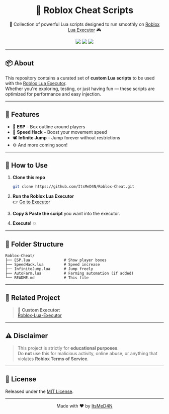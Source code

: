 <h1 align="center">🎯 Roblox Cheat Scripts</h1>
<p align="center">
  🚀 Collection of powerful Lua scripts designed to run smoothly on <a href="https://github.com/ItsMeD4N/Roblox-Lua-Executor.git">Roblox Lua Executor</a> 🎮
</p>

<p align="center">
  <img src="https://img.shields.io/github/license/ItsMeD4N/Roblox-Cheat?style=flat-square" />
  <img src="https://img.shields.io/github/stars/ItsMeD4N/Roblox-Cheat?style=flat-square" />
  <img src="https://img.shields.io/badge/made%20by-ItsMeD4N-blueviolet?style=flat-square" />
</p>

---

## 📦 About

This repository contains a curated set of **custom Lua scripts** to be used with the [Roblox Lua Executor](https://github.com/ItsMeD4N/Roblox-Lua-Executor.git).  
Whether you're exploring, testing, or just having fun — these scripts are optimized for performance and easy injection.

---

## 🧠 Features

- 🎯 **ESP** – Box outline around players
- 💨 **Speed Hack** – Boost your movement speed
- 🕊️ **Infinite Jump** – Jump forever without restrictions
- ⚙️ And more coming soon!

---

## 🚀 How to Use

1. **Clone this repo**

   ```bash
   git clone https://github.com/ItsMeD4N/Roblox-Cheat.git
   ```

2. **Run the Roblox Lua Executor**  
   👉 [Go to Executor](https://github.com/ItsMeD4N/Roblox-Lua-Executor.git)

3. **Copy & Paste the script** you want into the executor.

4. **Execute!** 💥

---

## 📁 Folder Structure

```
Roblox-Cheat/
├── ESP.lua               # Show player boxes
├── SpeedHack.lua         # Speed increase
├── InfiniteJump.lua      # Jump freely
├── AutoFarm.lua          # Farming automation (if added)
└── README.md             # This file
```

---

## 📌 Related Project

> 🔧 **Custom Executor:**  
> [Roblox-Lua-Executor](https://github.com/ItsMeD4N/Roblox-Lua-Executor.git)

---

## ⚠️ Disclaimer

> This project is strictly for **educational purposes**.  
> Do **not** use this for malicious activity, online abuse, or anything that violates **Roblox Terms of Service**.

---

## 📜 License

Released under the [MIT License](LICENSE).

---

<p align="center">
  Made with ❤️ by <a href="https://github.com/ItsMeD4N">ItsMeD4N</a>
</p>
